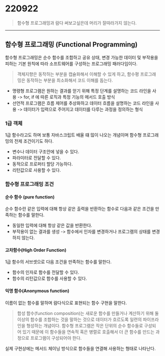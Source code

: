 220922
======

> 함수형 프로그래밍과 람다 써보고싶은데 머리가 잘따라가지 않는다.

----

## 함수형 프로그래밍 (Functional Programming)

함수형 프로그래밍은 순수 함수를 조합하고 공유 상태, 변경 가능한 데이터 및 부작용을 
피하는 기본 원칙에 따라 소프트웨어를 구성하는 프로그래밍 패러다임이다.

> 객체지향은 동작하는 부분을 캡슐화해서 이해할 수 있게 하고,
함수평 프로그래밍은 동작하는 부분을 최소화해서 코드 이해를 돕는다.

* 명령형 프로그램은 원하는 결과를 얻기 위해 특정 단계를 설명하는 코드 라인을 사용 -> for, if 에 따른 로직과 특정 기능의 메서드 호출 방식
* 선언적 프로그램은 흐름 제어를 추상화하고 데이터 흐름을 설명하는 코드 라인을 사용 -> 데이터가 입력으로 주어지고 데이터를 다루는 과정을 정의하는 형식


### 1급 객체

1급 함수라고도 하며 보통 자바스크립트 배울 떄 많이 나오는 개념이며 함수형 프로그래밍의 전제 조건이기도 하다. 

* 변수나 데이터 구조안에 넣을 수 있다.
* 파라미터로 전달할 수 있다.
* 동적으로 프로퍼티 할당 가능하다.
* 리턴값으로 사용할 수 있다.


### 함수형 프로그래밍 조건


#### 순수 함수 (pure function)

순수 함수란 같은 입력에 대해 항상 같은 출력을 반환하는 함수로 다음과 같은 조건을 만족하는 함수를 말한다.

* 동일한 입력에 대해 항상 같은 값을 반환한다.
* 부작용이 없는 결과를 생성 -> 함수에서 인자를 변경하거나 프로그램의 상태를 변경하지 않는다.

#### 고차함수(High Order Function)

1급 함수의 서브셋으로 다음 조건을 만족하는 함수를 말한다.

* 함수의 인자로 함수를 전달할 수 있다.
* 함수의 리턴값으로 함수를 사용할 수 있다.


#### 익명 함수(Anonymous function)

이름이 없는 함수를 말하며 람다식으로 표현되는 함수 구현을 말한다.


> 합성 함수(function composition)는 새로운 함수를 만들거나 계산하기 위해 둘 이상의 함수를 조합하는 것을 말하는 것으로 데이터가 흐르도록 일련의 파이프라인을 형성하는 개념이다. 함수형 프로그램은 작은 단위의 순수 함수들로 구성되어 있기 때문에 이 함수들을 연속적 혹은 병렬로 호출해서 더 큰 함수를 만드는 과정으로 프로그램이 구성되어야 한다.

실제 구현상에는 메서드 체이닝 방식으로 함수들을 연결해 사용하는 형태로 나타난다.



